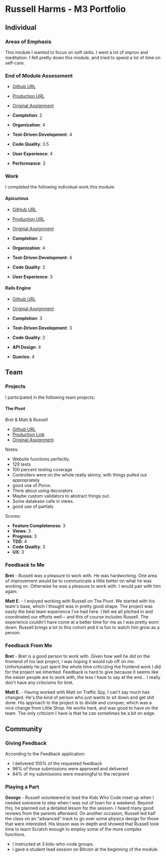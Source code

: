 # Russell Harms - M3 Portfolio

## Individual

### Areas of Emphasis

This module I wanted to focus on soft skills. I went a lot of
improv and meditation. I felt pretty down this module, and
tried to spend a lot of time on self-care.

### End of Module Assessment

* [Github URL](https://github.com/russelleh/bitbybit/)
* [Production URL](https://bitbybit-1507.herokuapp.com/)
* [Original
  Assignment](https://github.com/turingschool/lesson_plans/blob/master/ruby_03-professional_rails_applications/self_directed_project.md)

* **Completion**: 2
* **Organization**: 4
* **Test-Driven Development**: 4
* **Code Quality**: 3.5
* **User Experience**: 4
* **Performance**: 3

### Work

I completed the following individual work this module:

#### Apicurious

* [GitHub URL](https://github.com/russelleh/apicurious)
* [Production URL](http://russelleh-apicurious.herokuapp.com/)
* [Original
  Assignment](https://github.com/turingschool/lesson_plans/blob/master/ruby_03-professional_rails_applications/apicurious.md)

* **Completion**: 2
* **Organization**: 4
* **Test-Driven Development**: 4
* **Code Quality**: 2
* **User Experience**: 3

#### Rails Engine

* [Github URL](https://github.com/russelleh/railsengine)
* [Original Assignment](https://github.com/turingschool/lesson_plans/blob/master/ruby_03-professional_rails_applications/rails_engine.md)

* **Completion**: 3
* **Test-Driven Development**: 3
* **Code Quality**: 2
* **API Design**: 4
* **Queries**: 4

####

## Team

### Projects

I participated in the following team projects:

#### The Pivot

Bret & Matt & Russell

* [Github URL](github.com/BMR-PIVOT-1507/the_pivot)
* [Production Link](littleloans.herokuapp.com)
* [Original Assignment](https://github.com/turingschool/lesson_plans/blob/master/ruby_03-professional_rails_applications/the_pivot.md)

Notes:

* Website functions perfectly.
* 129 tests
* 100 percent testing coverage
* Controllers were on the whole really skinny, with things pulled out appropriately
* good use of Poros.
* Think about using decorators
* Maybe custom validators to abstract things out.
* Some database calls in views.
* good use of partials

Scores:

* **Feature Completeness**: 3
* **Views**: 3
* **Progress**: 3
* **TDD**: 4
* **Code Quality**: 3
* **UX**: 3

### Feedback to Me

**Bret** - Russell was a pleasure to work with. He was hardworking. One area of improvement would be to communicate a little better on what he was working on. Otherwise he was a pleasure to work with. I would pair with him again.

**Matt E.** - I enjoyed working with Russell on The Pivot. We started with his team's base, which I thought was in pretty good shape. The project was easily the best team experience I've had here. I felt we all pitched in and coordinated our efforts well-- and this of course includes Russell. The experience couldn't have come at a better time for me as I was pretty worn down. Russell brings a lot to this cohort and it is fun to watch him grow as a person.

### Feedback From Me

**Bret** - Bret is a good person to work with. Given how well he did on the frontend of his last project, I was hoping it would rub off on me. Unfortunately he just spent the whole time criticizing the frontend work I did for the project we inherited. Feedback is hard to give because it seems like the eaiser people are to work with, the less I have to say at the end... I really don't have any criticisms for bret.

**Matt E.** - Having worked with Matt on Traffic Spy, I can't say much has changed. He's the kind of person who just wants to sit down and get shit done. His approach to the project is to divide and conquer, which was a nice change from Little Shop. He works hard, and was good to have on the team. The only criticism I have is that he can sometimes be a bit on edge.

## Community

### Giving Feedback

According to the Feedback application:

* I delivered 100% of the requested feedback
* 96% of those submissions were approved and delivered
* 84% of my submissions were meaningful to the recipient

### Playing a Part

**George** - Russell volunteered to lead the Kids Who Code meet up when I needed someone to step when I was out of town for a weekend. Beyond this, he planned out a detailed lesson for the session. I heard many good reviews from the parents afterward. On another occasion, Russell led half the class on an “advanced” track to go over some physics design for those that were interested. His lesson was in-depth and showed that Russell took time to learn Scratch enough to employ some of the more complex functions.

* I instructed at 3 kids-who-code groups.
* I gave a student lead session on Bitcoin at the beginning of the module.
